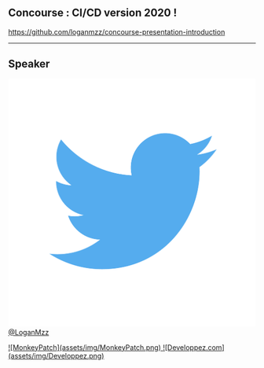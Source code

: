 ## Concourse : CI/CD version 2020 !

https://github.com/loganmzz/concourse-presentation-introduction

---


## Speaker

![Twitter](assets/img/twitter.png)<!-- .element class="logo twitter" --> [@LoganMzz](https://twitter.com/LoganMzz)

<a href="http://www.monkeypatch.io/">
![MonkeyPatch](assets/img/MonkeyPatch.png)<!-- .element class="logo monkeypatch" -->
</a>

<a href="https://www.developpez.com/">
![Developpez.com](assets/img/Developpez.png)<!-- .element class="logo developpez" -->
</a>

